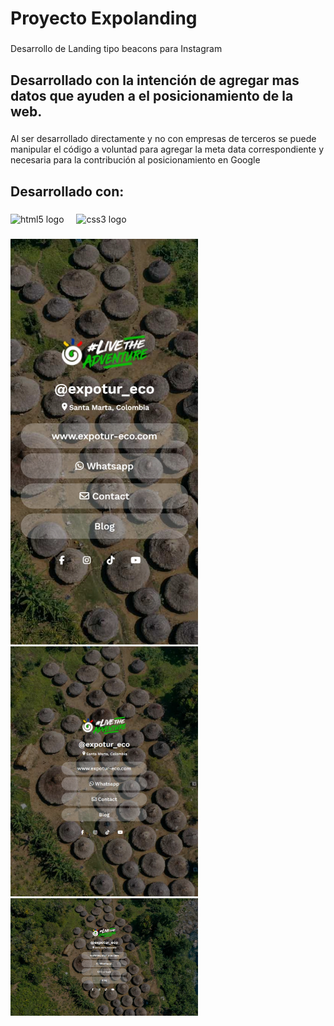 <h1 align="left">Proyecto Expolanding</h1>

###

<p align="left">Desarrollo de Landing tipo beacons para Instagram</p>

###

<h2 align="left">Desarrollado con la intención de agregar mas datos que ayuden a el posicionamiento de la web.</h2>

###

<p align="left">Al ser desarrollado directamente y no con empresas de terceros se puede manipular el código a voluntad para agregar la meta data correspondiente y necesaria para la contribución al posicionamiento en Google</p>

###

<h2 align="left">Desarrollado con:</h2>

###

<div align="left">
  <img src="https://cdn.jsdelivr.net/gh/devicons/devicon/icons/html5/html5-original.svg" height="40" alt="html5 logo"  />
  <img width="12" />
  <img src="https://cdn.jsdelivr.net/gh/devicons/devicon/icons/css3/css3-original.svg" height="40" alt="css3 logo"  />
</div>

###

<div align="left">
  <img src="para-readme/iPhone 14 Pro-1716329850397.jpeg" width="300">
  <img src="para-readme/iPad-1716329850483.jpeg" width="300">
  <img src="para-readme/MacBook Pro-1716329850427.jpeg" width="300">
</div>

###


